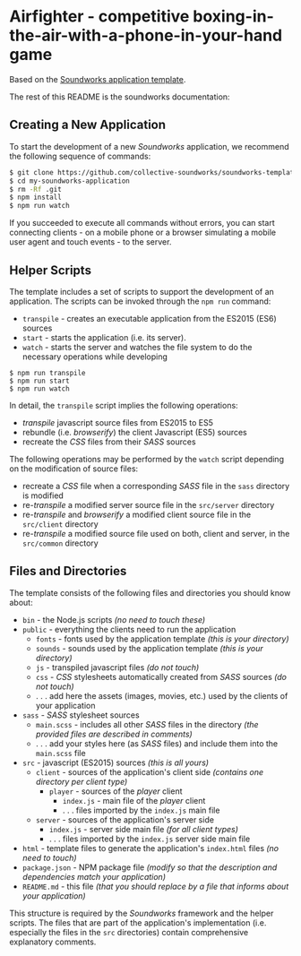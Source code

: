 # Airfighter - competitive boxing-in-the-air-with-a-phone-in-your-hand game

Based on the [Soundworks application template](https://github.com/collective-soundworks/soundworks/).

The rest of this README is the soundworks documentation:



[//]: # (For a complete documentation of the *Soundworks* framework, please refer to http://collective-soundworks.github.io/soundworks/.)

## Creating a New Application

To start the development of a new *Soundworks* application, we recommend the following sequence of commands:

```sh
$ git clone https://github.com/collective-soundworks/soundworks-template.git my-soundworks-application
$ cd my-soundworks-application
$ rm -Rf .git
$ npm install
$ npm run watch
```

If you succeeded to execute all commands without errors, you can start connecting clients - on a mobile phone or a browser simulating a mobile user agent and touch events - to the server.

## Helper Scripts

The template includes a set of scripts to support the development of an application.
The scripts can be invoked through the `npm run` command:
 * `transpile` - creates an executable application from the ES2015 (ES6) sources
 * `start` - starts the application (i.e. its server).
 * `watch` - starts the server and watches the file system to do the necessary operations while developing

```shell
$ npm run transpile
$ npm run start
$ npm run watch
```

In detail, the `transpile` script implies the following operations:
 * *transpile* javascript source files from ES2015 to ES5
 * rebundle (i.e. *browserify*) the client Javascript (ES5) sources
 * recreate the *CSS* files from their *SASS* sources

The following operations may be performed by the `watch` script depending on the modification of source files:
 * recreate a *CSS* file when a corresponding *SASS* file in the `sass` directory is modified
 * re-*transpile* a modified server source file in the `src/server` directory
 * re-*transpile* and *browserify* a modified client source file in the `src/client` directory
 * re-*transpile* a modified source file used on both, client and server, in the `src/common` directory

## Files and Directories

The template consists of the following files and directories you should know about:
 * `bin` - the Node.js scripts *(no need to touch these)*
 * `public` - everything the clients need to run the application
   * `fonts` - fonts used by the application template *(this is your directory)*
   * `sounds` - sounds used by the application template *(this is your directory)*
   * `js` - transpiled javascript files *(do not touch)*
   * `css` - *CSS* stylesheets automatically created from *SASS* sources *(do not touch)*
   * . . . add here the assets (images, movies, etc.) used by the clients of your application
 * `sass` - *SASS* stylesheet sources
   * `main.scss` - includes all other *SASS* files in the directory *(the provided files are described in comments)*
   * . . . add your styles here (as *SASS* files) and include them into the `main.scss` file
 * `src` - javascript (ES2015) sources *(this is all yours)*
   * `client` - sources of the application's client side *(contains one directory per client type)*
     * `player` - sources of the *player* client
       * `index.js` - main file of the *player* client
       * . . . files imported by the `index.js` main file
   * `server` - sources of the application's server side
     * `index.js` - server side main file *(for all client types)*
     * . . . files imported by the `index.js` server side main file
 * `html` - template files to generate the application's `index.html` files *(no need to touch)*
 * `package.json` - NPM package file *(modify so that the description and dependencies match your application)*
 * `README.md` - this file *(that you should replace by a file that informs about your application)*

This structure is required by the *Soundworks* framework and the helper scripts.
The files that are part of the application's implementation (i.e. especially the files in the `src` directories) contain comprehensive explanatory comments.
